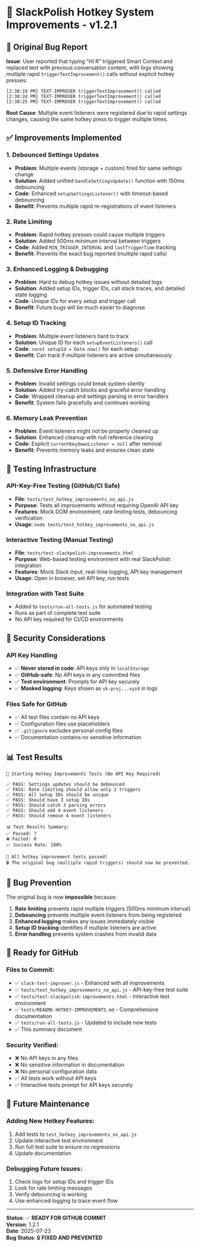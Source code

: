 # 🔧 SlackPolish Hotkey System Improvements - v1.2.1

## 🐛 Original Bug Report

**Issue**: User reported that typing "Hi R" triggered Smart Context and replaced text with previous conversation content, with logs showing multiple rapid `triggerTextImprovement()` calls without explicit hotkey presses:

```
[2:30:19 PM] TEXT-IMPROVER triggerTextImprovement() called
[2:30:24 PM] TEXT-IMPROVER triggerTextImprovement() called  
[2:30:25 PM] TEXT-IMPROVER triggerTextImprovement() called
```

**Root Cause**: Multiple event listeners were registered due to rapid settings changes, causing the same hotkey press to trigger multiple times.

## ✅ Improvements Implemented

### 1. **Debounced Settings Updates**
- **Problem**: Multiple events (storage + custom) fired for same settings change
- **Solution**: Added unified `handleSettingsUpdate()` function with 150ms debouncing
- **Code**: Enhanced `setupSettingsListener()` with timeout-based debouncing
- **Benefit**: Prevents multiple rapid re-registrations of event listeners

### 2. **Rate Limiting**
- **Problem**: Rapid hotkey presses could cause multiple triggers
- **Solution**: Added 500ms minimum interval between triggers
- **Code**: Added `MIN_TRIGGER_INTERVAL` and `lastTriggerTime` tracking
- **Benefit**: Prevents the exact bug reported (multiple rapid calls)

### 3. **Enhanced Logging & Debugging**
- **Problem**: Hard to debug hotkey issues without detailed logs
- **Solution**: Added setup IDs, trigger IDs, call stack traces, and detailed state logging
- **Code**: Unique IDs for every setup and trigger call
- **Benefit**: Future bugs will be much easier to diagnose

### 4. **Setup ID Tracking**
- **Problem**: Multiple event listeners hard to track
- **Solution**: Unique ID for each `setupEventListeners()` call
- **Code**: `const setupId = Date.now()` for each setup
- **Benefit**: Can track if multiple listeners are active simultaneously

### 5. **Defensive Error Handling**
- **Problem**: Invalid settings could break system silently
- **Solution**: Added try-catch blocks and graceful error handling
- **Code**: Wrapped cleanup and settings parsing in error handlers
- **Benefit**: System fails gracefully and continues working

### 6. **Memory Leak Prevention**
- **Problem**: Event listeners might not be properly cleaned up
- **Solution**: Enhanced cleanup with null reference clearing
- **Code**: Explicit `currentKeydownListener = null` after removal
- **Benefit**: Prevents memory leaks and ensures clean state

## 🧪 Testing Infrastructure

### **API-Key-Free Testing** (GitHub/CI Safe)
- **File**: `tests/test_hotkey_improvements_no_api.js`
- **Purpose**: Tests all improvements without requiring OpenAI API key
- **Features**: Mock DOM environment, rate limiting tests, debouncing verification
- **Usage**: `node tests/test_hotkey_improvements_no_api.js`

### **Interactive Testing** (Manual Testing)
- **File**: `tests/test-slackpolish-improvements.html`
- **Purpose**: Web-based testing environment with real SlackPolish integration
- **Features**: Mock Slack input, real-time logging, API key management
- **Usage**: Open in browser, set API key, run tests

### **Integration with Test Suite**
- Added to `tests/run-all-tests.js` for automated testing
- Runs as part of complete test suite
- No API key required for CI/CD environments

## 🔐 Security Considerations

### **API Key Handling**
- ✅ **Never stored in code**: API keys only in `localStorage`
- ✅ **GitHub-safe**: No API keys in any committed files
- ✅ **Test environment**: Prompts for API key securely
- ✅ **Masked logging**: Keys shown as `sk-proj...xyz4` in logs

### **Files Safe for GitHub**
- ✅ All test files contain no API keys
- ✅ Configuration files use placeholders
- ✅ `.gitignore` excludes personal config files
- ✅ Documentation contains no sensitive information

## 📊 Test Results

```
🚀 Starting Hotkey Improvements Tests (No API Key Required)

✅ PASS: Settings updates should be debounced
✅ PASS: Rate limiting should allow only 2 triggers  
✅ PASS: All setup IDs should be unique
✅ PASS: Should have 3 setup IDs
✅ PASS: Should catch 3 parsing errors
✅ PASS: Should add 4 event listeners
✅ PASS: Should remove 4 event listeners

📊 Test Results Summary:
✅ Passed: 7
❌ Failed: 0
📈 Success Rate: 100%

🎉 All hotkey improvement tests passed!
🔒 The original bug (multiple rapid triggers) should now be prevented.
```

## 🎯 Bug Prevention

The original bug is now **impossible** because:

1. **Rate limiting** prevents rapid multiple triggers (500ms minimum interval)
2. **Debouncing** prevents multiple event listeners from being registered
3. **Enhanced logging** makes any issues immediately visible
4. **Setup ID tracking** identifies if multiple listeners are active
5. **Error handling** prevents system crashes from invalid data

## 🚀 Ready for GitHub

### **Files to Commit**:
- ✅ `slack-text-improver.js` - Enhanced with all improvements
- ✅ `tests/test_hotkey_improvements_no_api.js` - API-key-free test suite
- ✅ `tests/test-slackpolish-improvements.html` - Interactive test environment
- ✅ `tests/README-HOTKEY-IMPROVEMENTS.md` - Comprehensive documentation
- ✅ `tests/run-all-tests.js` - Updated to include new tests
- ✅ This summary document

### **Security Verified**:
- ❌ No API keys in any files
- ❌ No sensitive information in documentation
- ❌ No personal configuration data
- ✅ All tests work without API keys
- ✅ Interactive tests prompt for API keys securely

## 🔄 Future Maintenance

### **Adding New Hotkey Features**:
1. Add tests to `test_hotkey_improvements_no_api.js`
2. Update interactive test environment
3. Run full test suite to ensure no regressions
4. Update documentation

### **Debugging Future Issues**:
1. Check logs for setup IDs and trigger IDs
2. Look for rate limiting messages
3. Verify debouncing is working
4. Use enhanced logging to trace event flow

---

**Status**: ✅ **READY FOR GITHUB COMMIT**  
**Version**: 1.2.1  
**Date**: 2025-07-23  
**Bug Status**: 🔒 **FIXED AND PREVENTED**
